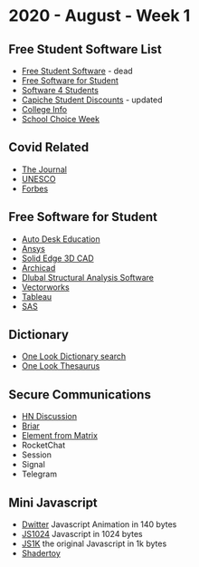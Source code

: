 # 2020 - August - Week 1

## Free Student Software List
- [Free Student Software](http://freestudentsoftware.com/) - dead
- [Free Software for Student](https://onthehub.com/product-category/free-software/)
- [Software 4 Students](https://www.software4students.co.uk/)
- [Capiche Student Discounts](https://capiche.com/e/student-software-discounts) - updated
- [College Info](https://collegeinfogeek.com/student-discounts/)
- [School Choice Week](https://schoolchoiceweek.com/keep-learning/)

## Covid Related
- [The Journal](https://thejournal.com/articles/2020/03/13/free-resources-ed-tech-companies-step-up-during-coronavirus-outbreak.aspx)
- [UNESCO](https://en.unesco.org/covid19/educationresponse/solutions)
- [Forbes](https://www.forbes.com/sites/martingiles/2020/03/19/free-software-for-businesses-and-schools-covid19/#2769dae6752d)

## Free Software for Student
- [Auto Desk Education](https://www.autodesk.com/education/free-software/featured)
- [Ansys](https://www.ansys.com/academic)
- [Solid Edge 3D CAD](https://www.plm.automation.siemens.com/plmapp/education/solid-edge/en_us/free-software/student)
- [Archicad](https://myarchicad.com/)
- [Dlubal Structural Analysis Software](https://www.dlubal.com/en/education/students/free-structural-analysis-software-for-students)
- [Vectorworks](https://www.vectorworks.net/en-US/education)
- [Tableau](https://www.tableau.com/academic/teaching)
- [SAS](https://www.sas.com/en_us/learn/academic-programs/educators.html)

## Dictionary
- [One Look Dictionary search](https://onelook.com/)
- [One Look Thesaurus](https://www.onelook.com/thesaurus/)

## Secure Communications
- [HN Discussion](https://news.ycombinator.com/item?id=24031885)
- [Briar](https://briarproject.org/how-it-works/)
- [Element from Matrix](https://element.io/)
- RocketChat
- Session
- Signal
- Telegram

## Mini Javascript
- [Dwitter](https://www.dwitter.net/) Javascript Animation in 140 bytes
- [JS1024](https://js1024.fun/results/2020) Javascript in 1024 bytes
- [JS1K](https://js1k.com/) the original Javascript in 1k bytes
- [Shadertoy](https://www.shadertoy.com/)
